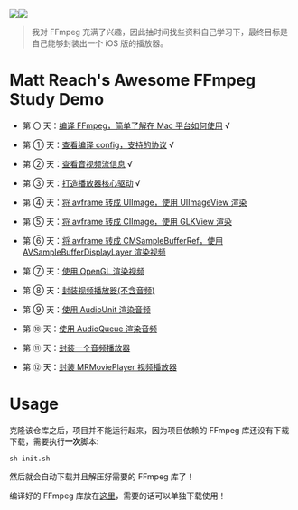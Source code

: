 
![](md/imgs/MR-16-9.png)[![](md/imgs/ffmpeg.png)](http://ffmpeg.org/) 


> 我对 FFmpeg 充满了兴趣，因此抽时间找些资料自己学习下，最终目标是自己能够封装出一个 iOS 版的播放器。

# Matt Reach's Awesome FFmpeg Study Demo

- 第 〇 天：[编译 FFmpeg，简单了解在 Mac 平台如何使用](md/000.md) √

- 第 ① 天：[查看编译 config，支持的协议](md/001.md) √

- 第 ② 天：[查看音视频流信息](md/002.md) √

- 第 ③ 天：[打造播放器核心驱动](md/003.md) √ 

- 第 ④ 天：[将 avframe 转成 UIImage，使用 UIImageView 渲染](md/010.md) 

- 第 ⑤ 天：[将 avframe 转成 CIImage，使用 GLKView 渲染](md/011.md)

- 第 ⑥ 天：[将 avframe 转成 CMSampleBufferRef，使用 AVSampleBufferDisplayLayer 渲染视频](md/012.md) 

- 第 ⑦ 天：[使用 OpenGL 渲染视频](md/013.md)

- 第 ⑧ 天：[封装视频播放器(不含音频)](md/014.md)

- 第 ⑨ 天：[使用 AudioUnit 渲染音频](md/020.md)

- 第 ⑩ 天：[使用 AudioQueue 渲染音频](md/021.md)

- 第 ⑪ 天：[封装一个音频播放器](md/022.md)

- 第 ⑫ 天：[封装 MRMoviePlayer 视频播放器](md/100.md)

# Usage

克隆该仓库之后，项目并不能运行起来，因为项目依赖的 FFmpeg 库还没有下载下载，需要执行**一次**脚本:

```
sh init.sh
```

然后就会自动下载并且解压好需要的 FFmpeg 库了！

编译好的 FFmpeg 库放在[这里](https://github.com/debugly/FFmpeg-iOS-build-script/tree/source)，需要的话可以单独下载使用！
